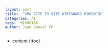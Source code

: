 ```yaml
---
layout: post
title:  "VPN SITE TO SITE WIREGUARD MIKROTIK"
categories: AI
tags:  MIKROTIK
author: Juan Samuel FP
---
```


* content
{:toc}